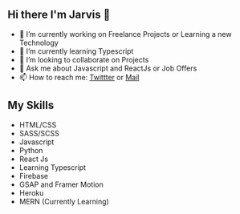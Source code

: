 ## Hi there I'm Jarvis 👋

<!--
**samuel-jarvis/samuel-jarvis** is a ✨ _special_ ✨ repository because its `README.md` (this file) appears on your GitHub profile.
-->

- 🔭 I’m currently working on Freelance Projects or Learning a new Technology
- 🌱 I’m currently learning Typescript
- 👯 I’m looking to collaborate on Projects 
- 💬 Ask me about Javascript and ReactJs or Job Offers
- 📫 How to reach me: [Twittter](https://twitter.com/SamJarvis244) or [Mail](mailto:samueladeyemi244@gmail.com)

## My Skills
* HTML/CSS
* SASS/SCSS
* Javascript
* Python
* React Js
* Learning Typescript
* Firebase
* GSAP and Framer Motion
* Heroku
* MERN (Currently Learning)
